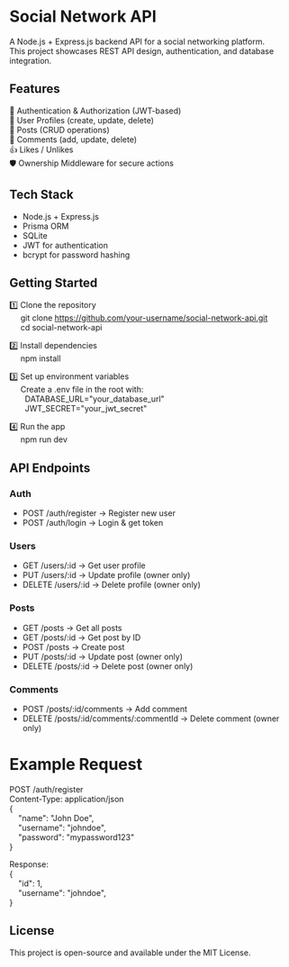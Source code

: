 # Social Network API

A Node.js + Express.js backend API for a social networking platform.<br>
This project showcases REST API design, authentication, and database integration.

## Features

🔐 Authentication & Authorization (JWT-based)<br>
👤 User Profiles (create, update, delete)<br>
📝 Posts (CRUD operations)<br>
💬 Comments (add, update, delete)<br>
👍 Likes / Unlikes<br>
🛡️ Ownership Middleware for secure actions<br>

## Tech Stack

 * Node.js + Express.js
 * Prisma ORM
 * SQLite
 * JWT for authentication
 * bcrypt for password hashing

## Getting Started

1️⃣ Clone the repository<br>
&nbsp;&nbsp;&nbsp;&nbsp;&nbsp;git clone https://github.com/your-username/social-network-api.git<br>
&nbsp;&nbsp;&nbsp;&nbsp;&nbsp;cd social-network-api

2️⃣ Install dependencies<br>
&nbsp;&nbsp;&nbsp;&nbsp;&nbsp;npm install

3️⃣ Set up environment variables<br>
&nbsp;&nbsp;&nbsp;&nbsp;&nbsp;Create a .env file in the root with:<br>
&nbsp;&nbsp;&nbsp;&nbsp;&nbsp;&nbsp;&nbsp;DATABASE_URL="your_database_url"<br>
&nbsp;&nbsp;&nbsp;&nbsp;&nbsp;&nbsp;&nbsp;JWT_SECRET="your_jwt_secret"

4️⃣ Run the app<br>
&nbsp;&nbsp;&nbsp;&nbsp;&nbsp;npm run dev<br>

## API Endpoints

### Auth
 * POST /auth/register → Register new user<br>
 * POST /auth/login → Login & get token

### Users
 * GET /users/:id → Get user profile<br>
 * PUT /users/:id → Update profile (owner only)<br>
 * DELETE /users/:id → Delete profile (owner only)

### Posts
 * GET /posts → Get all posts<br>
 * GET /posts/:id → Get post by ID<br>
 * POST /posts → Create post<br>
 * PUT /posts/:id → Update post (owner only)<br>
 * DELETE /posts/:id → Delete post (owner only)

### Comments
 * POST /posts/:id/comments → Add comment<br>
 * DELETE /posts/:id/comments/:commentId → Delete comment (owner only)

# Example Request

POST /auth/register<br>
Content-Type: application/json<br>
{<br>
&nbsp;&nbsp;&nbsp;&nbsp;"name": "John Doe",<br>
&nbsp;&nbsp;&nbsp;&nbsp;"username": "johndoe",<br>
&nbsp;&nbsp;&nbsp;&nbsp;"password": "mypassword123"<br>
}

Response:<br>
{<br>
&nbsp;&nbsp;&nbsp;&nbsp;"id": 1,<br>
&nbsp;&nbsp;&nbsp;&nbsp;"username": "johndoe",<br>
}

## License
This project is open-source and available under the MIT License.
